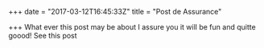+++
date = "2017-03-12T16:45:33Z"
title = "Post de Assurance"

+++
What ever this post may be about I assure you it will be fun and quitte goood! See this post